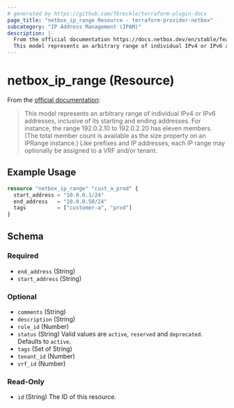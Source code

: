 ```yaml
---
# generated by https://github.com/fbreckle/terraform-plugin-docs
page_title: "netbox_ip_range Resource - terraform-provider-netbox"
subcategory: "IP Address Management (IPAM)"
description: |-
  From the official documentation https://docs.netbox.dev/en/stable/features/ipam/#ip-ranges:
  This model represents an arbitrary range of individual IPv4 or IPv6 addresses, inclusive of its starting and ending addresses. For instance, the range 192.0.2.10 to 192.0.2.20 has eleven members. (The total member count is available as the size property on an IPRange instance.) Like prefixes and IP addresses, each IP range may optionally be assigned to a VRF and/or tenant.
---
```


# netbox_ip_range (Resource)

From the [official documentation](https://docs.netbox.dev/en/stable/features/ipam/#ip-ranges):

> This model represents an arbitrary range of individual IPv4 or IPv6 addresses, inclusive of its starting and ending addresses. For instance, the range 192.0.2.10 to 192.0.2.20 has eleven members. (The total member count is available as the size property on an IPRange instance.) Like prefixes and IP addresses, each IP range may optionally be assigned to a VRF and/or tenant.

## Example Usage

```terraform
resource "netbox_ip_range" "cust_a_prod" {
  start_address = "10.0.0.1/24"
  end_address   = "10.0.0.50/24"
  tags          = ["customer-a", "prod"]
}
```

<!-- schema generated by tfplugindocs -->
## Schema

### Required

- `end_address` (String)
- `start_address` (String)

### Optional

- `comments` (String)
- `description` (String)
- `role_id` (Number)
- `status` (String) Valid values are `active`, `reserved` and `deprecated`. Defaults to `active`.
- `tags` (Set of String)
- `tenant_id` (Number)
- `vrf_id` (Number)

### Read-Only

- `id` (String) The ID of this resource.


